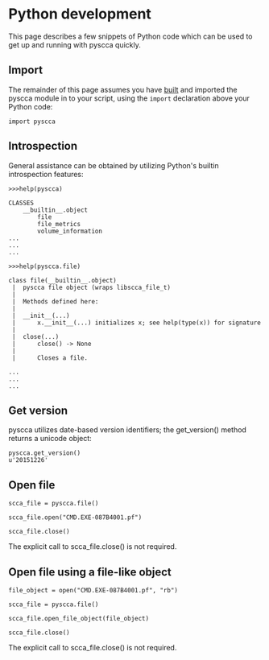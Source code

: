 # Python development

This page describes a few snippets of Python code which can be used to get up and running with pyscca quickly.

## Import

The remainder of this page assumes you have [built](https://github.com/libyal/libscca/wiki/Building) and imported the pyscca module in to your script, using the ```import``` declaration above your Python code:

```import pyscca```

## Introspection

General assistance can be obtained by utilizing Python's builtin introspection features:

```
>>>help(pyscca)

CLASSES
    __builtin__.object
        file
        file_metrics
        volume_information    
...
...
...

```

```
>>>help(pyscca.file)

class file(__builtin__.object)
 |  pyscca file object (wraps libscca_file_t)
 |  
 |  Methods defined here:
 |  
 |  __init__(...)
 |      x.__init__(...) initializes x; see help(type(x)) for signature
 |  
 |  close(...)
 |      close() -> None
 |      
 |      Closes a file.

...
...
...
```

## Get version

pyscca utilizes date-based version identifiers; the get_version() method returns a unicode object:

```
pyscca.get_version()
u'20151226'
```

## Open file

```
scca_file = pyscca.file()

scca_file.open("CMD.EXE-087B4001.pf")

scca_file.close()
```

The explicit call to scca_file.close() is not required.

## Open file using a file-like object
```
file_object = open("CMD.EXE-087B4001.pf", "rb")

scca_file = pyscca.file()

scca_file.open_file_object(file_object)

scca_file.close()
```

The explicit call to scca_file.close() is not required.
